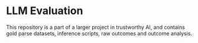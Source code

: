 # LLM Evaluation

This repository is a part of a larger project in trustworthy AI, and contains gold parse datasets, inference scripts, raw outcomes and outcome analysis.